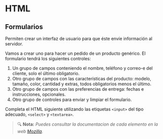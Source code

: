 # HTML
## Formularios

Permiten crear un interfaz de usuario para que éste envíe información al servidor.

Vamos a crear uno para hacer un pedido de un producto genérico. El formulario tendrá los siguientes controles:

1. Un grupo de campos conteniendo el nombre, teléfono y correo-e del cliente, solo el último obligatorio.
2. Otro grupo de campos con las características del producto: modelo, tamaño, color, cantidad y extras, todos obligatorios menos el último.
3. Otro grupo de campos con las preferencias de entrega: fechas e instrucciones, opcionales.
4. Otro grupo de controles para enviar y limpiar el formulario.

Completa el HTML siguiente utilizando las etiquetas `<input>` del tipo adecuado, `<select>` y `<textarea>`.

> 🔍 **Nota:** _Puedes consultar la documentacion de cada elemento en la web [Mozilla](https://developer.mozilla.org/en-US/docs/Web/HTML/Element/input#input_types)._

<div class="codepen" data-prefill data-height="600" data-theme-id="light" data-default-tab="html,result" data-editable="true" style="opacity:0">
<pre data-lang="html">&lt;body>
&lt;form action="URL absoluta o relativa" method="get o post">
 &lt;fieldset>
  &lt;legend>Datos personales&lt;/legend>
  &lt;p>
   &lt;label for="name_id">Nombre:&lt;/label>&lt;br>
   &lt;!-- Campo de texto -->
  &lt;/p>
  &lt;p>
   &lt;label for="phone_id">Teléfono:&lt;/label>&lt;br>
   &lt;!-- Campo de teléfono -->
  &lt;/p>
  &lt;p>
   &lt;label for="email_id">Email:&lt;/label>&lt;br>
   &lt;!-- Campo de email obligatorio -->
  &lt;/p>
 &lt;/fieldset>
 &lt;fieldset>
  &lt;legend>Producto&lt;/legend>
  &lt;p>
   &lt;label for="model_id">Modelo:&lt;/label>&lt;br>
   &lt;!-- Menú con 1 opción seleccionable de entre estas: Modelo 1, Modelo 2 y Modelo 3 --> 
  &lt;/p>
  &lt;p>Tamaño:
   &lt;ul>
    &lt;li>
     &lt;!-- Opción excluyente obligatoria -->
     &lt;label for="size-1_id">S&lt;/label>
    &lt;/li>
    &lt;li>
     &lt;!-- Opción excluyente obligatoria -->
     &lt;label for="size-2_id">M&lt;/label>
    &lt;/li>
    &lt;li>
     &lt;!-- Opción excluyente obligatoria -->
     &lt;label for="size-3_id">L&lt;/label>
    &lt;/li>
   &lt;/ul>
  &lt;/p>
  &lt;p>
   &lt;label for="color_id">Color:&lt;/label>&lt;br>
   &lt;!-- Campo de color obligatorio -->
  &lt;/p>
  &lt;p>
   &lt;label for="amount_id">Cantidad:&lt;/label>&lt;br>
   &lt;!-- Campo numérico con valor mínimo 1 y máximo 5 obligatorio -->
  &lt;/p>
  &lt;p>Extras:
   &lt;ul>
    &lt;li>
     &lt;!-- Casilla de verificación -->
     &lt;label for="extra-1_id">Extra 1&lt;/label>
    &lt;/li>
    &lt;li>
     &lt;!-- Casilla de verificación -->
     &lt;label for="extra-2_id">Extra 2&lt;/label>
    &lt;/li>
    &lt;li>
     &lt;!-- Casilla de verificación -->
     &lt;label for="extra-3_id">Extra 3&lt;/label>
    &lt;/li>
   &lt;/ul>
  &lt;/p>
 &lt;/fieldset>
 &lt;fieldset>
  &lt;legend>Entrega&lt;/legend>
  &lt;p>
   &lt;label for="fecha_id">Fecha:&lt;/label>&lt;br>
   &lt;!-- Campo de fecha con valor minimo la fecha de hoy -->
  &lt;/p>
  &lt;p>
   &lt;label for="instructions_id">Instrucciones:&lt;/label>&lt;br>
   &lt;!-- Área de texto -->
  &lt;/p>
 &lt;/fieldset>
 &lt;fieldset>
  &lt;!-- Botón para enviar -->
  &lt;!-- Botón para resetear el formulario -->
 &lt;/fieldset>
&lt;/form>
&lt;/body>
</pre></div>